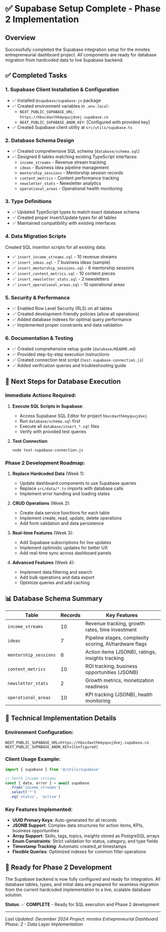 # ✅ Supabase Setup Complete - Phase 2 Implementation

## Overview
Successfully completed the Supabase integration setup for the mnotes entrepreneurial dashboard project. All components are ready for database migration from hardcoded data to live Supabase backend.

## ✅ Completed Tasks

### 1. Supabase Client Installation & Configuration
- ✅ Installed `@supabase/supabase-js` package
- ✅ Created environment variables in `.env.local`:
  - `NEXT_PUBLIC_SUPABASE_URL`: `https://hbxcdaxthkmyquujdvej.supabase.co`
  - `NEXT_PUBLIC_SUPABASE_ANON_KEY`: [Configured with provided key]
- ✅ Created Supabase client utility at `src/utils/supabase.ts`

### 2. Database Schema Design
- ✅ Created comprehensive SQL schema (`database/schema.sql`)
- ✅ Designed 6 tables matching existing TypeScript interfaces:
  - `income_streams` - Revenue stream tracking
  - `ideas` - Business idea pipeline management  
  - `mentorship_sessions` - Mentorship session records
  - `content_metrics` - Content performance tracking
  - `newsletter_stats` - Newsletter analytics
  - `operational_areas` - Operational health monitoring

### 3. Type Definitions
- ✅ Updated TypeScript types to match exact database schema
- ✅ Created proper Insert/Update types for all tables
- ✅ Maintained compatibility with existing interfaces

### 4. Data Migration Scripts
Created SQL insertion scripts for all existing data:
- ✅ `insert_income_streams.sql` - 10 revenue streams
- ✅ `insert_ideas.sql` - 7 business ideas (sample)
- ✅ `insert_mentorship_sessions.sql` - 6 mentorship sessions
- ✅ `insert_content_metrics.sql` - 10 content pieces
- ✅ `insert_newsletter_stats.sql` - 2 newsletters
- ✅ `insert_operational_areas.sql` - 10 operational areas

### 5. Security & Performance
- ✅ Enabled Row Level Security (RLS) on all tables
- ✅ Created development-friendly policies (allow all operations)
- ✅ Added database indexes for optimal query performance
- ✅ Implemented proper constraints and data validation

### 6. Documentation & Testing
- ✅ Created comprehensive setup guide (`database/README.md`)
- ✅ Provided step-by-step execution instructions
- ✅ Created connection test script (`test-supabase-connection.js`)
- ✅ Added verification queries and troubleshooting guide

## 🎯 Next Steps for Database Execution

### Immediate Actions Required:
1. **Execute SQL Scripts in Supabase**:
   - Access Supabase SQL Editor for project `hbxcdaxthkmyquujdvej`
   - Run `database/schema.sql` first
   - Execute all `database/insert_*.sql` files
   - Verify with provided test queries

2. **Test Connection**:
   ```bash
   node test-supabase-connection.js
   ```

### Phase 2 Development Roadmap:
1. **Replace Hardcoded Data** (Week 1):
   - Update dashboard components to use Supabase queries
   - Replace `src/data/*.ts` imports with database calls
   - Implement error handling and loading states

2. **CRUD Operations** (Week 2):
   - Create data service functions for each table
   - Implement create, read, update, delete operations
   - Add form validation and data persistence

3. **Real-time Features** (Week 3):
   - Add Supabase subscriptions for live updates
   - Implement optimistic updates for better UX
   - Add real-time sync across dashboard panels

4. **Advanced Features** (Week 4):
   - Implement data filtering and search
   - Add bulk operations and data export
   - Optimize queries and add caching

## 📊 Database Schema Summary

| Table | Records | Key Features |
|-------|---------|--------------|
| `income_streams` | 10 | Revenue tracking, growth rates, time investment |
| `ideas` | 7 | Pipeline stages, complexity scoring, AI/hardware flags |
| `mentorship_sessions` | 6 | Action items (JSONB), ratings, insights tracking |
| `content_metrics` | 10 | ROI tracking, business opportunities (JSONB) |
| `newsletter_stats` | 2 | Growth metrics, monetization readiness |
| `operational_areas` | 10 | KPI tracking (JSONB), health monitoring |

## 🔧 Technical Implementation Details

### Environment Configuration:
```env
NEXT_PUBLIC_SUPABASE_URL=https://hbxcdaxthkmyquujdvej.supabase.co
NEXT_PUBLIC_SUPABASE_ANON_KEY=[Configured]
```

### Client Usage Example:
```typescript
import { supabase } from '@/utils/supabase'

// Fetch income streams
const { data, error } = await supabase
  .from('income_streams')
  .select('*')
  .eq('status', 'active')
```

### Key Features Implemented:
- **UUID Primary Keys**: Auto-generated for all records
- **JSONB Support**: Complex data structures for action items, KPIs, business opportunities
- **Array Support**: Skills, tags, topics, insights stored as PostgreSQL arrays
- **Enum Constraints**: Strict validation for status, category, and type fields
- **Timestamp Tracking**: Automatic created_at timestamps
- **Flexible Queries**: Optimized indexes for common filter operations

## 🚀 Ready for Phase 2 Development

The Supabase backend is now fully configured and ready for integration. All database tables, types, and initial data are prepared for seamless migration from the current hardcoded implementation to a live, scalable database solution.

**Status**: ✅ **COMPLETE** - Ready for SQL execution and Phase 2 development

---

*Last Updated: December 2024*
*Project: mnotes Entrepreneurial Dashboard*
*Phase: 2 - Data Layer Implementation* 